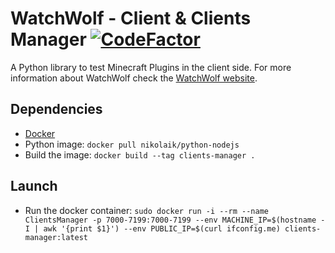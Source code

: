 # WatchWolf - Client & Clients Manager [![CodeFactor](https://www.codefactor.io/repository/github/rogermiranda1000/watchwolf-client/badge/dev)](https://www.codefactor.io/repository/github/rogermiranda1000/watchwolf-client/overview/dev)
A Python library to test Minecraft Plugins in the client side. For more information about WatchWolf check the [WatchWolf website](https://watchwolf.dev/).

## Dependencies
- [Docker](https://www.docker.com/get-started/)
- Python image: `docker pull nikolaik/python-nodejs`
- Build the image: `docker build --tag clients-manager .`

## Launch
- Run the docker container: `sudo docker run -i --rm --name ClientsManager -p 7000-7199:7000-7199 --env MACHINE_IP=$(hostname -I | awk '{print $1}') --env PUBLIC_IP=$(curl ifconfig.me) clients-manager:latest`
